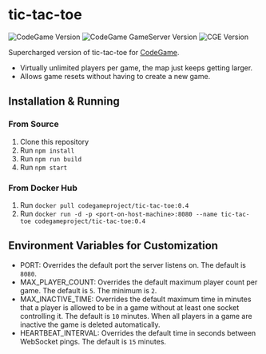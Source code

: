 # tic-tac-toe

![CodeGame Version](https://img.shields.io/badge/CodeGame-v0.6-orange)
![CodeGame GameServer Version](https://img.shields.io/badge/GameServer-v0.1-yellow)
![CGE Version](https://img.shields.io/badge/CGE-v0.3-green)

Supercharged version of tic-tac-toe for [CodeGame](https://code-game.org/).
- Virtually unlimited players per game, the map just keeps getting larger.
- Allows game resets without having to create a new game.

## Installation & Running

### From Source

1. Clone this repository
2. Run `npm install`
3. Run `npm run build`
4. Run `npm start`

### From Docker Hub

1. Run `docker pull codegameproject/tic-tac-toe:0.4`
2. Run `docker run -d -p <port-on-host-machine>:8080 --name tic-tac-toe codegameproject/tic-tac-toe:0.4`

## Environment Variables for Customization

- PORT: Overrides the default port the server listens on. The default is `8080`.
- MAX_PLAYER_COUNT: Overrides the default maximum player count per game. The default is `5`. The minimum is `2`.
- MAX_INACTIVE_TIME: Overrides the default maximum time in minutes that a player is allowed to be in a game without at least one socket controlling it. The default is `10` minutes. When all players in a game are inactive the game is deleted automatically.
- HEARTBEAT_INTERVAL: Overrides the default time in seconds between WebSocket pings. The default is `15` minutes.